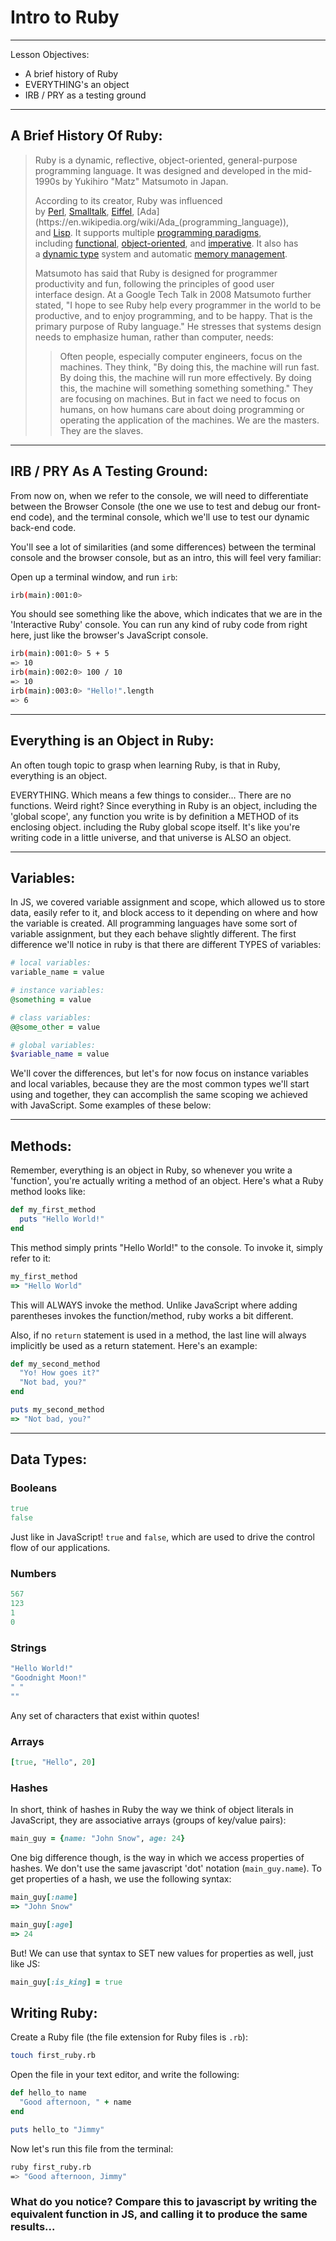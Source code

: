  # Intro to Ruby

------

Lesson Objectives:

- A brief history of Ruby
- EVERYTHING's an object
- IRB / PRY as a testing ground

------

## A Brief History Of Ruby:

> Ruby is a dynamic, reflective, object-oriented, general-purpose programming language. It was designed and developed in the mid-1990s by Yukihiro "Matz" Matsumoto in Japan.
>
> According to its creator, Ruby was influenced by [Perl](https://en.wikipedia.org/wiki/Perl), [Smalltalk](https://en.wikipedia.org/wiki/Smalltalk), [Eiffel](https://en.wikipedia.org/wiki/Eiffel_(programming_language)), [Ada](https://en.wikipedia.org/wiki/Ada_(programming_language)), and [Lisp](https://en.wikipedia.org/wiki/Lisp_(programming_language)). It supports multiple [programming paradigms](https://en.wikipedia.org/wiki/Programming_paradigm), including [functional](https://en.wikipedia.org/wiki/Functional_programming), [object-oriented](https://en.wikipedia.org/wiki/Object-oriented_programming), and [imperative](https://en.wikipedia.org/wiki/Imperative_programming). It also has a [dynamic type](https://en.wikipedia.org/wiki/Dynamic_type) system and automatic [memory management](https://en.wikipedia.org/wiki/Memory_management).
>
> Matsumoto has said that Ruby is designed for programmer productivity and fun, following the principles of good user interface design. At a Google Tech Talk in 2008 Matsumoto further stated, "I hope to see Ruby help every programmer in the world to be productive, and to enjoy programming, and to be happy. That is the primary purpose of Ruby language." He stresses that systems design needs to emphasize human, rather than computer, needs:
>
> > Often people, especially computer engineers, focus on the machines. They think, "By doing this, the machine will run fast. By doing this, the machine will run more effectively. By doing this, the machine will something something something." They are focusing on machines. But in fact we need to focus on humans, on how humans care about doing programming or operating the application of the machines. We are the masters. They are the slaves.

------

## IRB / PRY As A Testing Ground:

From now on, when we refer to the console, we will need to differentiate between the Browser Console (the one we use to test and debug our front-end code), and the terminal console, which we'll use to test our dynamic back-end code.

You'll see a lot of similarities (and some differences) between the terminal console and the browser console, but as an intro, this will feel very familiar:

Open up a terminal window, and run `irb`:

```bash
irb(main):001:0>
```

You should see something like the above, which indicates that we are in the 'Interactive Ruby' console. You can run any kind of ruby code from right here, just like the browser's JavaScript console.

```bash
irb(main):001:0> 5 + 5
=> 10
irb(main):002:0> 100 / 10
=> 10
irb(main):003:0> "Hello!".length
=> 6
```

------

## Everything is an Object in Ruby:

An often tough topic to grasp when learning Ruby, is that in Ruby, everything is an object.

EVERYTHING. Which means a few things to consider… There are no functions. Weird right? Since everything in Ruby is an object, including the 'global scope', any function you write is by definition a METHOD of its enclosing object. including the Ruby global scope itself. It's like you're writing code in a little universe, and that universe is ALSO an object.

------

## Variables:

In JS, we covered variable assignment and scope, which allowed us to store data, easily refer to it, and block access to it depending on where and how the variable is created. All programming languages have some sort of variable assignment, but they each behave slightly different. The first difference we'll notice in ruby is that there are different TYPES of variables:

```ruby
# local variables:
variable_name = value

# instance variables:
@something = value

# class variables:
@@some_other = value

# global variables:
$variable_name = value
```

We'll cover the differences, but let's for now focus on instance variables and local variables, because they are the most common types we'll start using and together, they can accomplish the same scoping we achieved with JavaScript. Some examples of these below:

------

## Methods:

Remember, everything is an object in Ruby, so whenever you write a 'function', you're actually writing a method of an object. Here's what a Ruby method looks like:

```ruby
def my_first_method
  puts "Hello World!"
end
```

This method simply prints "Hello World!" to the console. To invoke it, simply refer to it:

```ruby
my_first_method
=> "Hello World"
```

This will ALWAYS invoke the method. Unlike JavaScript where adding parentheses invokes the function/method, ruby works a bit different. 

Also, if no `return` statement is used in a method, the last line will always implicitly be used as a return statement. Here's an example:

```ruby
def my_second_method
  "Yo! How goes it?"
  "Not bad, you?"
end

puts my_second_method
=> "Not bad, you?"
```

------

## Data Types:

### Booleans

```ruby
true
false
```

Just like in JavaScript! `true` and `false`, which are used to drive the control flow of our applications.

### Numbers

```ruby
567
123
1
0
```

### Strings

```ruby
"Hello World!"
"Goodnight Moon!"
" "
""
```

Any set of characters that exist within quotes!

### Arrays

```ruby
[true, "Hello", 20]
```

### Hashes

In short, think of hashes in Ruby the way we think of object literals in JavaScript, they are associative arrays (groups of key/value pairs):

```ruby
main_guy = {name: "John Snow", age: 24}
```

One big difference though, is the way in which we access properties of hashes. We don't use the same javascript 'dot' notation (`main_guy.name`). To get properties of a hash, we use the following syntax:

```ruby
main_guy[:name]
=> "John Snow"

main_guy[:age]
=> 24
```

But! We can use that syntax to SET new values for properties as well, just like JS:

```ruby
main_guy[:is_king] = true
```



## Writing Ruby:

Create a Ruby file (the file extension for Ruby files is `.rb`):

```bash
touch first_ruby.rb
```

Open the file in your text editor, and write the following:

```ruby
def hello_to name
  "Good afternoon, " + name
end

puts hello_to "Jimmy"
```

Now let's run this file from the terminal:

```bash
ruby first_ruby.rb
=> "Good afternoon, Jimmy"
```

### What do you notice? Compare this to javascript by writing the equivalent function in JS, and calling it to produce the same results...
